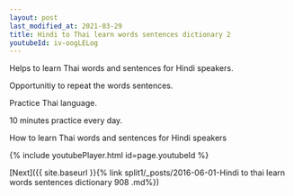 ```yaml
---
layout: post
last_modified_at: 2021-03-29
title: Hindi to Thai learn words sentences dictionary 2 
youtubeId: iv-oogLELog
---
```

 
 
Helps to learn Thai words and sentences for Hindi speakers.

Opportunitiy to repeat the words sentences. 

Practice Thai language. 
 
10 minutes practice every day. 
 
How to learn Thai words and sentences for Hindi speakers 
 
{% include youtubePlayer.html id=page.youtubeId %}
 
 
[Next]({{ site.baseurl }}{% link  split1/_posts/2016-06-01-Hindi to thai learn words sentences dictionary 908 .md%})
 

